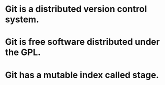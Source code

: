 # Git is a distributed version control system.
# Git is free software distributed under the GPL.
# Git has a mutable index called stage.

